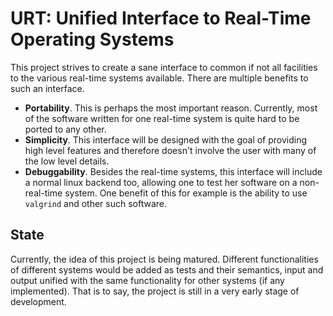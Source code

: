 URT: Unified Interface to Real-Time Operating Systems
=====================================================

This project strives to create a sane interface to common if not all facilities to the various real-time systems
available.  There are multiple benefits to such an interface.

- **Portability**.  This is perhaps the most important reason.  Currently, most of the software written for one
  real-time system is quite hard to be ported to any other.
- **Simplicity**.  This interface will be designed with the goal of providing high level features and therefore
  doesn't involve the user with many of the low level details.
- **Debuggability**.  Besides the real-time systems, this interface will include a normal linux backend too, allowing
  one to test her software on a non-real-time system.  One benefit of this for example is the ability to use
  `valgrind` and other such software.

State
-----

Currently, the idea of this project is being matured.  Different functionalities of different systems would be added
as tests and their semantics, input and output unified with the same functionality for other systems (if any
implemented).  That is to say, the project is still in a very early stage of development.
